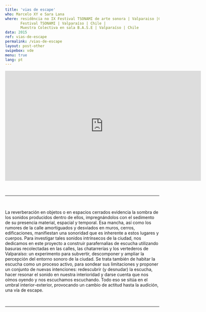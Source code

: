 ```yaml
---
title: 'vias de escape'
who: Marcelo XY e Sara Lana
where: residência no IX Festival TSONAMI de arte sonora | Valparaiso |CHILE <br>
       Festival TSONAMI | Valparaíso | Chile |
       Muestra Colectiva en sala B.A.S.E | Valparaíso | Chile
data: 2015
ref: vias-de-escape
permalink: /vias-de-escape
layout: post-other
swipebox: vde
menu: true
lang: pt
---
```


<div class="video-wrapper video-wrapper-16x9">
    <iframe src="https://player.vimeo.com/video/200554658?title=0&byline=0&portrait=0" width="640" height="360" frameborder="0" allow="autoplay; fullscreen" allowfullscreen></iframe>
</div>
<br>
<br>

---

<br>

La reverberación en objetos o en espacios cerrados evidencia la sombra de los sonidos producidos dentro de ellos, impregnándolos con el sedimento de su presencia material, espacial y temporal. Esa mancha, así como los rumores de la calle amortiguados  y desviados en muros, cerros, edificaciones, manifiestan una sonoridad que es inherente a estos lugares y cuerpos.
Para investigar tales sonidos intrínsecos de la ciudad, nos dedicamos en este proyecto a construir parafernalias de escucha utilizando basuras recolectadas en las calles, las chatarrerías y los vertederos de Valparaíso: un experimento para subvertir, descomponer y ampliar la percepción del entorno sonoro de la ciudad.
Se trata también de habitar la escucha como un proceso activo, para sondear sus limitaciones y proponer un conjunto de nuevas intenciones: redescubrir (y desnudar) la escucha, hacer resonar el sonido en nuestra interioridad y darse cuenta que nos oímos oyendo y nos escuchamos escuchando. Todo eso se sitúa en el umbral interior-exterior, provocando un cambio de actitud hasta la audición, una vía de escape.

<br>

---

<br>

